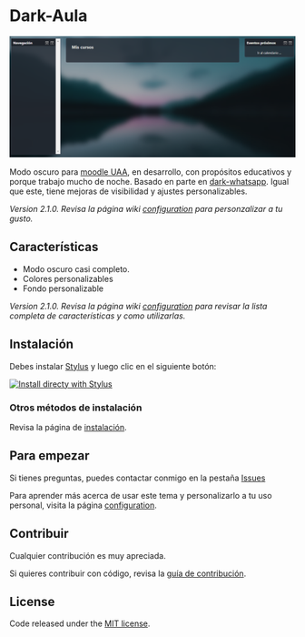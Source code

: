 # Dark-Aula

![preview](https://raw.githubusercontent.com/indierodo/dark-aula/master/images/preview.png)

Modo oscuro para [moodle UAA](https://aulavirtual.uaa.mx), en desarrollo, con propósitos educativos y porque trabajo mucho de noche. Basado en parte en [dark-whatsapp](https://github.com/vednoc/dark-whatsapp). Igual que este, tiene mejoras de visibilidad y ajustes personalizables.

_Version 2.1.0. Revisa la página wiki [configuration](https://github.com/indierodo/dark-aula/wiki/Configuration) para personzalizar a tu gusto._

## Características
  - Modo oscuro casi completo.
  - Colores personalizables
  - Fondo personalizable

_Version 2.1.0. Revisa la página wiki [configuration](https://github.com/indierodo/dark-aula/wiki/Configuration) para revisar la lista completa de características y como utilizarlas._

## Instalación

Debes instalar [Stylus](https://add0n.com/stylus.html) y luego clic en el siguiente botón:

[![Install directy with Stylus](https://img.shields.io/badge/Install%20directly%20with-Stylus-116b59.svg)](https://raw.githubusercontent.com/indierodo/dark-aula/master/au.user.styl)

### Otros métodos de instalación

Revisa la página de [instalación](https://github.com/indierodo/dark-aula/wiki/Installation).

## Para empezar
Si tienes preguntas, puedes contactar conmigo en la pestaña [Issues](https://github.com/indierodo/dark-aula/issues)

Para aprender más acerca de usar este tema y personalizarlo a tu uso personal, visita la página [configuration](https://github.com/indierodo/dark-aula/wiki/Configuration).

## Contribuir

Cualquier contribución es muy apreciada.

Si quieres contribuir con código, revisa la [guía de contribución](https://github.com/indierodo/dark-aula/blob/master/contributing.md).

## License

Code released under the [MIT license](https://raw.githubusercontent.com/indierodo/dark-aula/master/LICENSE).
